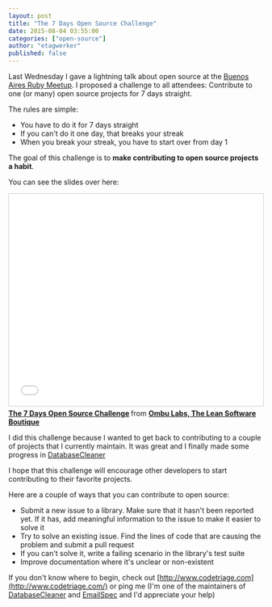```yaml
---
layout: post
title: "The 7 Days Open Source Challenge"
date: 2015-08-04 03:55:00
categories: ["open-source"]
author: "etagwerker"
published: false
---
```


Last Wednesday I gave a lightning talk about open source at the [Buenos Aires Ruby Meetup](http://www.meetup.com/rubyba/events/223814545/). I proposed a challenge to all attendees: Contribute to one (or many) open source projects for 7 days straight.

The rules are simple:

* You have to do it for 7 days straight
* If you can't do it one day, that breaks your streak
* When you break your streak, you have to start over from day 1

<!--more-->

The goal of this challenge is to **make contributing to open source projects a habit**.

You can see the slides over here:

<iframe src="//www.slideshare.net/slideshow/embed_code/key/dNhZJXClUW05B" width="510" height="420" frameborder="0" marginwidth="0" marginheight="0" scrolling="no" style="border:1px solid #CCC; border-width:1px; margin-bottom:5px; max-width: 100%;" allowfullscreen> </iframe> <div style="margin-bottom:5px"> <strong> <a href="//www.slideshare.net/ombulabs/the-7-days-open-source-challenge" title="The 7 Days Open Source Challenge" target="_blank">The 7 Days Open Source Challenge</a> </strong> from <strong><a href="//www.slideshare.net/ombulabs" target="_blank">Ombu Labs, The Lean Software Boutique</a></strong> </div>

I did this challenge because I wanted to get back to contributing to a couple of projects that I currently maintain. It was great and I finally made some progress in [DatabaseCleaner](https://github.com/DatabaseCleaner/database_cleaner/)

I hope that this challenge will encourage other developers to start contributing to their favorite projects.

Here are a couple of ways that you can contribute to open source:

* Submit a new issue to a library. Make sure that it hasn't been reported yet. If it has, add meaningful information to the issue to make it easier to solve it
* Try to solve an existing issue. Find the lines of code that are causing the problem and submit a pull request
* If you can't solve it, write a failing scenario in the library's test suite
* Improve documentation where it's unclear or non-existent

If you don't know where to begin, check out [http://www.codetriage.com](http://www.codetriage.com/) or ping me (I'm one of the maintainers of [DatabaseCleaner](https://github.com/DatabaseCleaner/database_cleaner/) and [EmailSpec](https://github.com/bmabey/email-spec) and I'd appreciate your help)
